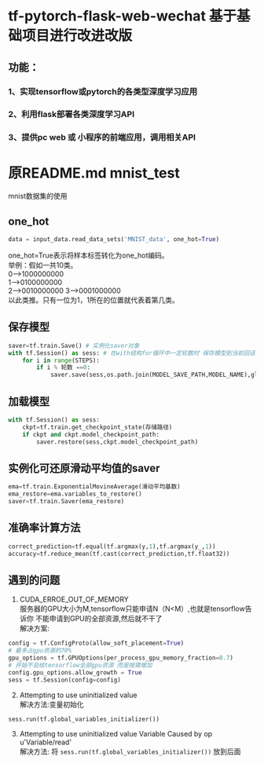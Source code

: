 # tf-pytorch-flask-web-wechat 基于基础项目进行改进改版
## 功能：
### 1、实现tensorflow或pytorch的各类型深度学习应用
### 2、利用flask部署各类深度学习API
### 3、提供pc web 或 小程序的前端应用，调用相关API





# 原README.md mnist_test
mnist数据集的使用
## one_hot
```python
data = input_data.read_data_sets('MNIST_data', one_hot=True)
```
one_hot=True表示将样本标签转化为one_hot编码。  
举例：假如一共10类。  
0-->1000000000  
1-->0100000000  
2-->0010000000
3-->0001000000  
以此类推。只有一位为1，1所在的位置就代表着第几类。
## 保存模型
```python
saver=tf.train.Save() # 实例化saver对象
with tf.Session() as sess: # 在with结构for循环中一定轮数时 保存模型到当前回话
    for i in range(STEPS):
        if i % 轮数 ==0: 
            saver.save(sess,os.path.join(MODEL_SAVE_PATH,MODEL_NAME),global_step=global_step)
```
## 加载模型
```python
with tf.Session() as sess:
    ckpt=tf.train.get_checkpoint_state(存储路径)
    if ckpt and ckpt.model_checkpoint_path:
        saver.restore(sess,ckpt.model_checkpoint_path)
```
## 实例化可还原滑动平均值的saver
```python
ema=tf.train.ExponentialMovineAverage(滑动平均基数)
ema_restore=ema.variables_to_restore()
saver=tf.train.Saver(ema_restore)
```
## 准确率计算方法
```python
correct_prediction=tf.equal(tf.argmax(y,1),tf.argmax(y_,1))
accuracy=tf.reduce_mean(tf.cast(correct_prediction,tf.float32))
```
## 遇到的问题  
1. CUDA_ERROE_OUT_OF_MEMORY  
服务器的GPU大小为M,tensorflow只能申请N（N<M）,也就是tensorflow告诉你 不能申请到GPU的全部资源,然后就不干了  
解决方案:
```python
config = tf.ConfigProto(allow_soft_placement=True)
# 最多占gpu资源的70%
gpu_options = tf.GPUOptions(per_process_gpu_memory_fraction=0.7)
# 开始不会给tensorflow全部gpu资源 而是按需增加
config.gpu_options.allow_growth = True
sess = tf.Session(config=config)
```
2. Attempting to use uninitialized value  
解决方法:变量初始化  
```python
sess.run(tf.global_variables_initializer())
```
3. Attempting to use uninitialized value Variable Caused by op u'Variable/read'  
解决方法:
将 `sess.run(tf.global_variables_initializer())` 放到后面
